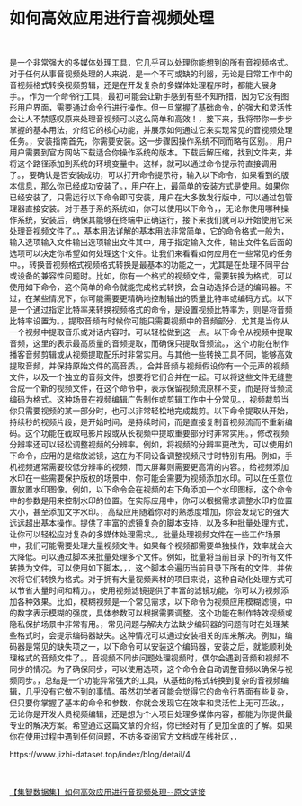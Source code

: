 <h1>如何高效应用进行音视频处理</h1><br /><p>是一个非常强大的多媒体处理工具，它几乎可以处理你能想到的所有音视频格式。对于任何从事音视频处理的人来说，是一个不可或缺的利器，无论是日常工作中的音视频格式转换视频剪辑，还是在开发复杂的多媒体处理程序时，都能大展身手。，作为一个命令行工具，最初可能会让新手感到有些不知所措，因为它没有图形用户界面，需要通过命令行进行操作。但一旦掌握了基础命令，的强大和灵活性会让人不禁感叹原来处理音视频可以这么简单和高效！，接下来，我将带你一步步掌握的基本用法，介绍它的核心功能，并展示如何通过它来实现常见的音视频处理任务。，安装指南首先，你需要安装。这一步骤因操作系统不同而略有区别。，用户用户需要到官方网站下载适合你操作系统的版本。下载后解压缩，找到文件夹，并将这个路径添加到系统的环境变量中。这样，就可以通过命令提示符直接调用了。，要确认是否安装成功，可以打开命令提示符，输入以下命令，如果看到的版本信息，那么你已经成功安装了。，用户在上，最简单的安装方式是使用。如果你已经安装了，只需运行以下命令即可安装，用户在大多数发行版中，可以通过包管理器直接安装。对于基于系的系统如，你可以使用以下命令，，无论你使用哪种操作系统，安装后，确保其能够在终端中正确运行，接下来我们就可以开始使用它来处理音视频文件了。，基本用法详解的基本用法非常简单，它的命令格式一般为，输入选项输入文件输出选项输出文件其中，用于指定输入文件，输出文件名后面的选项可以决定你希望如何处理这个文件。让我们来看看如何应用在一些常见的任务中。，转换音视频格式视频格式转换是最基本的功能之一，尤其是在处理不同平台或设备的兼容性问题时。比如，你有一个格式的视频文件，需要转换为格式，可以使用如下命令，这个简单的命令就能完成格式转换，会自动选择合适的编码器。不过，在某些情况下，你可能需要更精确地控制输出的质量比特率或编码方式。以下是一个通过指定比特率来转换视频格式的命令，是设置视频比特率为，则是将音频比特率设置为。，提取音频有时候你可能只需要视频中的音频部分，尤其是当你从一个视频中提取音乐或对话内容时。可以轻松做到这一点。以下命令从视频中提取音频，这里的表示最高质量的音频提取，而确保只提取音频流。，这个功能在制作播客音频剪辑或从视频提取配乐时非常实用。与其他一些转换工具不同，能够高效提取音频，并保持原始文件的高音质。，合并音频与视频假设你有一个无声的视频文件，以及一个独立的音频文件，想要将它们合并在一起。可以将这些文件无缝整合成一个新的视频文件，在这个命令中，表示保留视频流原样不变，而是将音频流编码为格式。这种场景在视频编辑广告制作或剪辑工作中十分常见。，视频裁剪当你只需要视频的某一部分时，也可以非常轻松地完成裁剪。以下命令提取从开始，持续秒的视频片段，是开始时间，是持续时间，而是直接复制音视频流而不重新编码。这个功能在截取电影片段或从长视频中提取重要部分时非常实用。，修改视频分辨率还可以轻松调整视频的分辨率。例如，将视频的分辨率更改为，可以使用如下命令，应用的是缩放滤镜，这在为不同设备调整视频尺寸时特别有用。例如，手机视频通常需要较低分辨率的视频，而大屏幕则需要更高清的内容。，给视频添加水印在一些需要保护版权的场景中，你可能会需要为视频添加水印。可以在任意位置放置水印图像。例如，以下命令会在视频的右下角添加一个水印图标，这个命令中的参数是用来控制水印的位置。在实际应用中，你可以根据需求调整水印的位置大小，甚至添加文字水印。，高级应用随着你对的熟悉度增加，你会发现它的强大远远超出基本操作。提供了丰富的滤镜复杂的脚本支持，以及多种批量处理方式，让你可以轻松应对复杂的多媒体处理需求。，批量处理视频文件在一些工作场景中，我们可能需要处理大量视频文件。如果每个视频都需要单独操作，效率就会大大降低。可以通过脚本来批量处理多个文件。例如，批量将当前目录下的所有文件转换为文件，可以使用如下脚本，，，这个脚本会遍历当前目录下所有的文件，并依次将它们转换为格式。对于拥有大量视频素材的项目来说，这种自动化处理方式可以节省大量时间和精力。，使用视频滤镜提供了丰富的滤镜功能，你可以为视频添加各种效果。比如，模糊视频是一个常见需求，以下命令为视频应用模糊滤镜，中的数字表示模糊的强度，具体参数可以根据需要调整。这个功能在制作特效视频或隐私保护场景中非常有用。，常见问题与解决方法缺少编码器的问题有时在处理某些格式时，会提示编码器缺失。这种情况可以通过安装相关的库来解决。例如，编码器是常见的缺失项之一，以下命令可以安装这个编码器，安装之后，就能顺利处理格式的音频文件了。，音视频不同步问题处理视频时，偶尔会遇到音频和视频不同步的情况。为了确保同步，可以使用选项，这个命令会自动调整音频以确保与视频同步。，总结是一个功能异常强大的工具，从基础的格式转换到复杂的音视频编辑，几乎没有它做不到的事情。虽然初学者可能会觉得它的命令行界面有些复杂，但只要你掌握了基本的命令和参数，你就会发现它在效率和灵活性上无可匹敌。，无论你是开发人员视频编辑，还是想为个人项目处理多媒体内容，都能为你提供最专业的解决方案。希望通过这篇文章的介绍，你已经对有了更加全面的了解。如果你在使用过程中遇到任何问题，不妨多查阅官方文档或在线社区，，</p><p>https://www.jizhi-dataset.top/index/blog/detail/4</p><br /><br /><a href="https://www.jizhi-dataset.top/index/blog/detail/4" target="_blank">【集智数据集】如何高效应用进行音视频处理--原文链接</a>